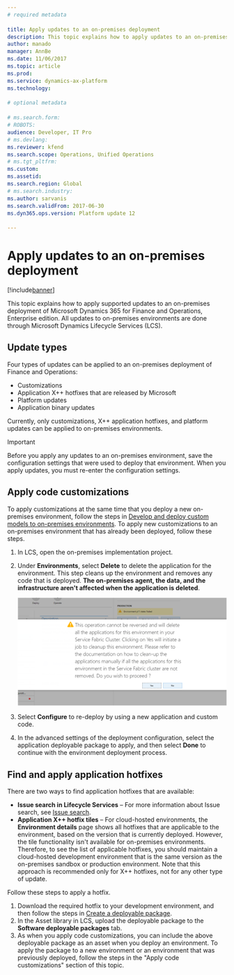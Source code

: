 ```yaml
---
# required metadata

title: Apply updates to an on-premises deployment
description: This topic explains how to apply updates to an on-premises deployment of Microsoft Dynamics 365 for Finance and Operations, Enterprise edition.
author: manado
manager: AnnBe
ms.date: 11/06/2017
ms.topic: article
ms.prod: 
ms.service: dynamics-ax-platform
ms.technology: 

# optional metadata

# ms.search.form: 
# ROBOTS: 
audience: Developer, IT Pro
# ms.devlang: 
ms.reviewer: kfend
ms.search.scope: Operations, Unified Operations
# ms.tgt_pltfrm: 
ms.custom: 
ms.assetid: 
ms.search.region: Global
# ms.search.industry: 
ms.author: sarvanis
ms.search.validFrom: 2017-06-30
ms.dyn365.ops.version: Platform update 12

---
```

# Apply updates to an on-premises deployment

[!include[banner](../includes/banner.md)]

This topic explains how to apply supported updates to an on-premises deployment of Microsoft Dynamics 365 for Finance and Operations, Enterprise edition. All updates to on-premises environments are done through Microsoft Dynamics Lifecycle Services (LCS).

## Update types
Four types of updates can be applied to an on-premises deployment of Finance and Operations:

- Customizations
- Application X++ hotfixes that are released by Microsoft
- Platform updates
- Application binary updates

Currently, only customizations, X++ application hotfixes, and platform updates can be applied to on-premises environments.

> [!IMPORTANT]
> Before you apply any updates to an on-premises environment, save the configuration settings that were used to deploy that environment. When you apply updates, you must re-enter the configuration settings.

## Apply code customizations
To apply customizations at the same time that you deploy a new on-premises environment, follow the steps in [Develop and deploy custom models to on-premises environments](develop-deploy-custom-models-on-premises.md). To apply new customizations to an on-premises environment that has already been deployed, follow these steps.

1. In LCS, open the on-premises implementation project.
2. Under **Environments**, select **Delete** to delete the application for the environment. This step cleans up the environment and removes any code that is deployed. **The on-premises agent, the data, and the infrastructure aren't affected when the application is deleted**.

    ![Delete an application](./media/apply-updates-on-prem-env-01.png)

3. Select **Configure** to re-deploy by using a new application and custom code.
4. In the advanced settings of the deployment configuration, select the application deployable package to apply, and then select **Done** to continue with the environment deployment process.

## Find and apply application hotfixes
There are two ways to find application hotfixes that are available:

- **Issue search in Lifecycle Services** – For more information about Issue search, see [Issue search](../lifecycle-services/issue-search-lcs.md).
- **Application X++ hotfix tiles** – For cloud-hosted environments, the **Environment details** page shows all hotfixes that are applicable to the environment, based on the version that is currently deployed. However, the tile functionality isn't available for on-premises environments. Therefore, to see the list of applicable hotfixes, you should maintain a cloud-hosted development environment that is the same version as the on-premises sandbox or production environment. Note that this approach is recommended only for X++ hotfixes, not for any other type of update.

Follow these steps to apply a hotfix.

1. Download the required hotfix to your development environment, and then follow the steps in [Create a deployable package](create-apply-deployable-package.md).
2. In the Asset library in LCS, upload the deployable package to the **Software deployable packages** tab.
3. As when you apply code customizations, you can include the above deployable package as an asset when you deploy an environment. To apply the package to a new environment or an environment that was previously deployed, follow the steps in the "Apply code customizations" section of this topic.
